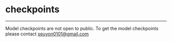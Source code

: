 # checkpoints
---
Model checkpoints are not open to public.
To get the model checkpoints please contact seuyon0101@gmail.com